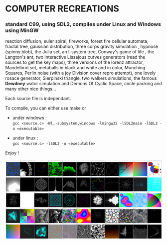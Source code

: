 # COMPUTER RECREATIONS

### standard C99, using SDL2, compiles under Linux and Windows using MinGW

reaction diffusion, euler spiral, fireworks, forest fire cellular automata, fractal tree, gaussian distribution, three corps gravity simulation , hypnose (spinny blob), the Julia set, an l-system tree, Conway's game of life , the Langton's ant, two interactive Lissajous curves generators (read the sources to get the key maps), three versions of the lorenz attractor, Mandelbrot set, metaballs in black and white and in color, Munching Squares, Perlin noise (with a joy Division cover repro attempt), one lovely rosace generator, Sierpinski triangle, two walkers simulations, the famous **Dewdney** wator simulation and Demons Of Cyclic Space, circle packing and many other nice things...

Each source file is independant.

To compile, you can either use make or
* under windows :\
`gcc <source.c> -Wl,-subsystem,windows -lmingw32 -lSDL2main -lSDL2 -o <executable>`

* under linux :\
`gcc <source.c> -lSDL2 -o <executable>`


Enjoy !

![preview](screenshot.png)
